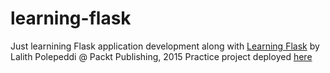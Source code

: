 # learning-flask
Just learnining Flask application development along with [Learning Flask](https://www.packtpub.com/web-development/learning-flask-video) by Lalith Polepeddi @ Packt Publishing, 2015
Practice project deployed [here](https://still-stream-97621.herokuapp.com/)